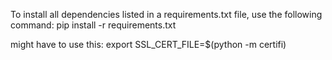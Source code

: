 To install all dependencies listed in a requirements.txt file, use the following command:
pip install -r requirements.txt

might have to use this: export SSL_CERT_FILE=$(python -m certifi)
